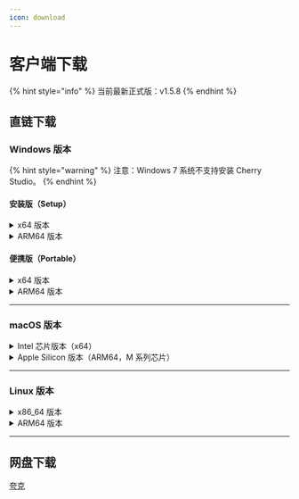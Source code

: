 ```yaml
---
icon: download
---
```


# 客户端下载

{% hint style="info" %}
当前最新正式版：v1.5.8
{% endhint %}

## 直链下载

### Windows 版本

{% hint style="warning" %}
注意：Windows 7 系统不支持安装 Cherry Studio。
{% endhint %}

#### 安装版（Setup）

<details>

<summary>x64 版本</summary>

主线路：

【[Cherry Studio 官网](https://cherry-ai.com/download)】 【[GitHub](https://github.com/CherryHQ/cherry-studio/releases/download/v1.5.8/Cherry-Studio-1.5.8-x64-setup.exe)】

备用线路：

【[线路1](https://download-cf.ocoolai.com/https://github.com/CherryHQ/cherry-studio/releases/download/v1.5.8/Cherry-Studio-1.5.8-x64-setup.exe)】 【[线路2](https://download.ocoolai.com/https://github.com/CherryHQ/cherry-studio/releases/download/v1.5.8/Cherry-Studio-1.5.8-x64-setup.exe)】 【[线路3](https://download.ocoolai.online/https://github.com/CherryHQ/cherry-studio/releases/download/v1.5.8/Cherry-Studio-1.5.8-x64-setup.exe)】

</details>

<details>

<summary>ARM64 版本</summary>

主线路：

【[Cherry Studio 官网](https://cherry-ai.com/download)】 【[GitHub](https://github.com/CherryHQ/cherry-studio/releases/download/v1.5.8/Cherry-Studio-1.5.8-arm64-setup.exe)】

备用线路：

【[线路1](https://download-cf.ocoolai.com/https://github.com/CherryHQ/cherry-studio/releases/download/v1.5.8/Cherry-Studio-1.5.8-arm64-setup.exe)】 【[线路2](https://download.ocoolai.com/https://github.com/CherryHQ/cherry-studio/releases/download/v1.5.8/Cherry-Studio-1.5.8-arm64-setup.exe)】 【[线路3](https://download.ocoolai.online/https://github.com/CherryHQ/cherry-studio/releases/download/v1.5.8/Cherry-Studio-1.5.8-arm64-setup.exe)】

</details>

#### 便携版（Portable）

<details>

<summary>x64 版本</summary>

主线路：

【[Cherry Studio 官网](https://cherry-ai.com/download)】 【[GitHub](https://github.com/CherryHQ/cherry-studio/releases/download/v1.5.8/Cherry-Studio-1.5.8-x64-portable.exe)】

备用线路：

【[线路1](https://download-cf.ocoolai.com/https://github.com/CherryHQ/cherry-studio/releases/download/v1.5.8/Cherry-Studio-1.5.8-x64-portable.exe)】 【[线路2](https://download.ocoolai.com/https://github.com/CherryHQ/cherry-studio/releases/download/v1.5.8/Cherry-Studio-1.5.8-x64-portable.exe)】 【[线路3](https://download.ocoolai.online/https://github.com/CherryHQ/cherry-studio/releases/download/v1.5.8/Cherry-Studio-1.5.8-x64-portable.exe)】

</details>

<details>

<summary>ARM64 版本</summary>

主线路：

【[Cherry Studio 官网](https://cherry-ai.com/download)】 【[GitHub](https://github.com/CherryHQ/cherry-studio/releases/download/v1.5.8/Cherry-Studio-1.5.8-arm64-portable.exe)】

备用线路：

【[线路1](https://download-cf.ocoolai.com/https://github.com/CherryHQ/cherry-studio/releases/download/v1.5.8/Cherry-Studio-1.5.8-arm64-portable.exe)】 【[线路2](https://download.ocoolai.com/https://github.com/CherryHQ/cherry-studio/releases/download/v1.5.8/Cherry-Studio-1.5.8-arm64-portable.exe)】 【[线路3](https://download.ocoolai.online/https://github.com/CherryHQ/cherry-studio/releases/download/v1.5.8/Cherry-Studio-1.5.8-arm64-portable.exe)】

</details>

***

### macOS 版本

<details>

<summary>Intel 芯片版本（x64）</summary>

主线路：

【[Cherry Studio 官网](https://cherry-ai.com/download)】 【[GitHub](https://github.com/CherryHQ/cherry-studio/releases/download/v1.5.8/Cherry-Studio-1.5.8-x64.dmg)】

备用线路：

【[线路1](https://download-cf.ocoolai.com/https://github.com/CherryHQ/cherry-studio/releases/download/v1.5.8/Cherry-Studio-1.5.8.dmg)】 【[线路2](https://download.ocoolai.com/https://github.com/CherryHQ/cherry-studio/releases/download/v1.5.8/Cherry-Studio-1.5.8-x64.dmg)】 【[线路3](https://download.ocoolai.online/https://github.com/CherryHQ/cherry-studio/releases/download/v1.5.8/Cherry-Studio-1.5.8-x64.dmg)】

</details>

<details>

<summary>Apple Silicon 版本（ARM64，M 系列芯片）</summary>

主线路：

【[Cherry Studio 官网](https://cherry-ai.com/download)】 【[GitHub](https://github.com/CherryHQ/cherry-studio/releases/download/v1.5.8/Cherry-Studio-1.5.8-arm64.dmg)】

备用线路：

【[线路1](https://download-cf.ocoolai.com/https://github.com/CherryHQ/cherry-studio/releases/download/v1.5.8/Cherry-Studio-1.5.8-arm64.dmg)】 【[线路2](https://download.ocoolai.com/https://github.com/CherryHQ/cherry-studio/releases/download/v1.5.8/Cherry-Studio-1.5.8-arm64.dmg)】 【[线路3](https://download.ocoolai.online/https://github.com/CherryHQ/cherry-studio/releases/download/v1.5.8/Cherry-Studio-1.5.8-arm64.dmg)】

</details>

***

### Linux 版本

<details>

<summary>x86_64 版本</summary>

主线路：

【[Cherry Studio 官网](https://cherry-ai.com/download)】 【[GitHub](https://github.com/CherryHQ/cherry-studio/releases/download/v1.5.8/Cherry-Studio-1.5.8-x86_64.AppImage)】

备用线路：

【[线路1](https://download-cf.ocoolai.com/https://github.com/CherryHQ/cherry-studio/releases/download/v1.5.8/Cherry-Studio-1.5.8-x86_64.AppImage)】 【[线路2](https://download.ocoolai.com/https://github.com/CherryHQ/cherry-studio/releases/download/v1.5.8/Cherry-Studio-1.5.8-x86_64.AppImage)】 【[线路3](https://download.ocoolai.online/https://github.com/CherryHQ/cherry-studio/releases/download/v1.5.8/Cherry-Studio-1.5.8-x86_64.AppImage)】

</details>

<details>

<summary>ARM64 版本</summary>

主线路：

【[Cherry Studio 官网](https://cherry-ai.com/download)】 【[GitHub](https://github.com/CherryHQ/cherry-studio/releases/download/v1.5.8/Cherry-Studio-1.5.8-arm64.AppImage)】

备用线路：

【[线路1](https://download-cf.ocoolai.com/https://github.com/CherryHQ/cherry-studio/releases/download/v1.5.8/Cherry-Studio-1.5.8-arm64.AppImage)】 【[线路2](https://download.ocoolai.com/https://github.com/CherryHQ/cherry-studio/releases/download/v1.5.8/Cherry-Studio-1.5.8-arm64.AppImage)】 【[线路3](https://download.ocoolai.online/https://github.com/CherryHQ/cherry-studio/releases/download/v1.5.8/Cherry-Studio-1.5.8-arm64-AppImage)】

</details>

***

## 网盘下载

[夸克](https://pan.quark.cn/s/4044324d0ecd#/list/share)
